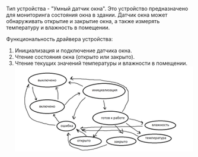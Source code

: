 Тип устройства - "Умный датчик окна". Это устройство предназначено для мониторинга состояния окна в здании. Датчик окна может обнаруживать открытие и закрытие окна, а также измерять температуру и влажность в помещении.

Функциональность драйвера устройства:

1. Инициализация и подключение датчика окна.
2. Чтение состояния окна (открыто или закрыто).
3. Чтение текущих значений температуры и влажности в помещении.
![Image alt](https://github.com/vitaliyporkhaev/WindowSensor/blob/main/image%20(3).png)
